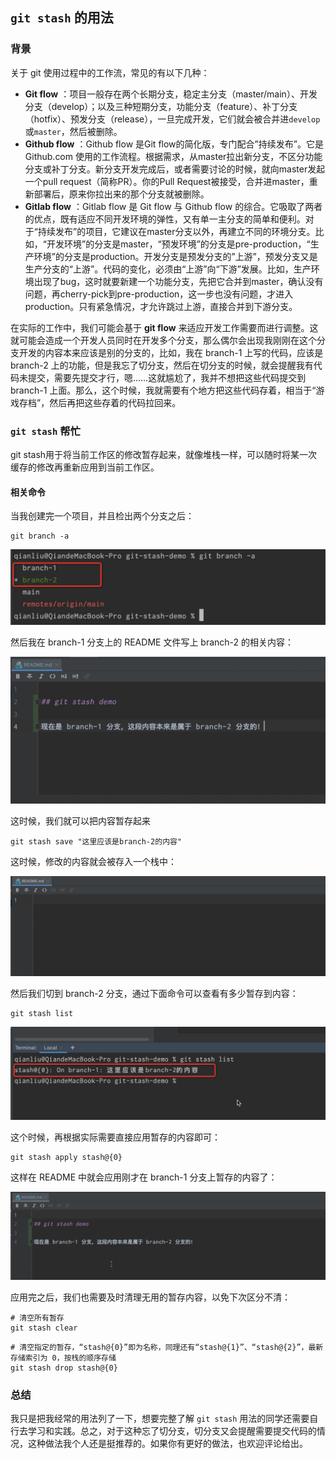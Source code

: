 ## `git stash` 的用法

### 背景

关于 git 使用过程中的工作流，常见的有以下几种：

- **Git flow** ：项目一般存在两个长期分支，稳定主分支（master/main）、开发分支（develop）；以及三种短期分支，功能分支（feature）、补丁分支（hotfix）、预发分支（release），一旦完成开发，它们就会被合并进`develop`或`master`，然后被删除。
- **Github flow** ：Github flow 是Git flow的简化版，专门配合”持续发布”。它是 Github.com 使用的工作流程。根据需求，从master拉出新分支，不区分功能分支或补丁分支。新分支开发完成后，或者需要讨论的时候，就向master发起一个pull request（简称PR）。你的Pull Request被接受，合并进master，重新部署后，原来你拉出来的那个分支就被删除。
- **Gitlab flow** ：Gitlab flow 是 Git flow 与 Github flow 的综合。它吸取了两者的优点，既有适应不同开发环境的弹性，又有单一主分支的简单和便利。对于“持续发布”的项目，它建议在master分支以外，再建立不同的环境分支。比如，“开发环境”的分支是master，“预发环境”的分支是pre-production，“生产环境”的分支是production。开发分支是预发分支的”上游”，预发分支又是生产分支的“上游”。代码的变化，必须由“上游”向“下游”发展。比如，生产环境出现了bug，这时就要新建一个功能分支，先把它合并到master，确认没有问题，再cherry-pick到pre-production，这一步也没有问题，才进入production。只有紧急情况，才允许跳过上游，直接合并到下游分支。

在实际的工作中，我们可能会基于 **git flow** 来适应开发工作需要而进行调整。这就可能会造成一个开发人员同时在开发多个分支，那么偶尔会出现我刚刚在这个分支开发的内容本来应该是别的分支的，比如，我在 branch-1 上写的代码，应该是 branch-2 上的功能，但是我忘了切分支，然后在切分支的时候，就会提醒我有代码未提交，需要先提交才行，嗯……这就尴尬了，我并不想把这些代码提交到 branch-1 上面。那么，这个时候，我就需要有个地方把这些代码存着，相当于“游戏存档”，然后再把这些存着的代码拉回来。

### `git stash` 帮忙

git stash用于将当前工作区的修改暂存起来，就像堆栈一样，可以随时将某一次缓存的修改再重新应用到当前工作区。

#### 相关命令

当我创建完一个项目，并且检出两个分支之后：

```
git branch -a
```

![](images/stash-1.jpg)

然后我在 branch-1 分支上的 README 文件写上 branch-2 的相关内容：

![](images/stash-2.jpg)

这时候，我们就可以把内容暂存起来

```
git stash save "这里应该是branch-2的内容"
```

这时候，修改的内容就会被存入一个栈中：

![](images/stash-3.jpg)

然后我们切到 branch-2 分支，通过下面命令可以查看有多少暂存到内容：

```
git stash list
```

![](images/stash-4.jpg)

这个时候，再根据实际需要直接应用暂存的内容即可：

```
git stash apply stash@{0}
```

这样在 README 中就会应用刚才在 branch-1 分支上暂存的内容了：

![](images/stash-5.jpg)

应用完之后，我们也需要及时清理无用的暂存内容，以免下次区分不清：

```
# 清空所有暂存
git stash clear
```

```
# 清空指定的暂存，“stash@{0}”即为名称，同理还有“stash@{1}”、“stash@{2}”，最新存储索引为 0，按栈的顺序存储
git stash drop stash@{0}
```

### 总结

我只是把我经常的用法列了一下，想要完整了解 `git stash` 用法的同学还需要自行去学习和实践。总之，对于这种忘了切分支，切分支又会提醒需要提交代码的情况，这种做法我个人还是挺推荐的。如果你有更好的做法，也欢迎评论给出。

